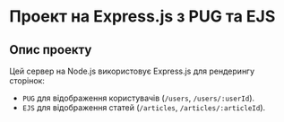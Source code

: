 # Проект на Express.js з PUG та EJS

## Опис проекту

Цей сервер на Node.js використовує Express.js для рендерингу сторінок:

- `PUG` для відображення користувачів (`/users`, `/users/:userId`).
- `EJS` для відображення статей (`/articles`, `/articles/:articleId`).
